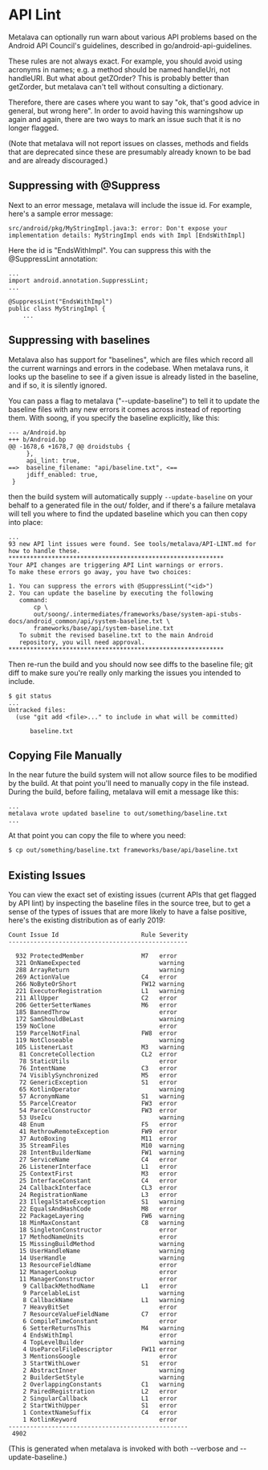 # API Lint

Metalava can optionally run warn about various API problems based on the Android
API Council's guidelines, described in go/android-api-guidelines.

These rules are not always exact. For example, you should avoid using acronyms
in names; e.g. a method should be named handleUri, not handleURI. But what about
getZOrder?  This is probably better than getZorder, but metalava can't tell
without consulting a dictionary.

Therefore, there are cases where you want to say "ok, that's good advice in
general, but wrong here". In order to avoid having this warningshow up again
and again, there are two ways to mark an issue such that it is no longer
flagged.

(Note that metalava will not report issues on classes, methods and fields that
are deprecated since these are presumably already known to be bad and are already
discouraged.)

## Suppressing with @Suppress

Next to an error message, metalava will include the issue id. For example,
here's a sample error message:

    src/android/pkg/MyStringImpl.java:3: error: Don't expose your implementation details: MyStringImpl ends with Impl [EndsWithImpl]

Here the id is "EndsWithImpl". You can suppress this with the @SuppressLint
annotation:

    ...
    import android.annotation.SuppressLint;
    ...

    @SuppressLint("EndsWithImpl")
    public class MyStringImpl {
        ...

## Suppressing with baselines

Metalava also has support for "baselines", which are files which record all the
current warnings and errors in the codebase. When metalava runs, it looks up the
baseline to see if a given issue is already listed in the baseline, and if so,
it is silently ignored.

You can pass a flag to metalava ("--update-baseline") to tell it to update the
baseline files with any new errors it comes across instead of reporting
them. With soong, if you specify the baseline explicitly, like this:

    --- a/Android.bp
    +++ b/Android.bp
    @@ -1678,6 +1678,7 @@ droidstubs {
         },
         api_lint: true,
    ==>  baseline_filename: "api/baseline.txt", <==
         jdiff_enabled: true,
     }

then the build system will automatically supply `--update-baseline` on your
behalf to a generated file in the out/ folder, and if there's a failure metalava
will tell you where to find the updated baseline which you can then copy into
place:

    ...
    93 new API lint issues were found. See tools/metalava/API-LINT.md for how to handle these.
    ************************************************************
    Your API changes are triggering API Lint warnings or errors.
    To make these errors go away, you have two choices:

    1. You can suppress the errors with @SuppressLint("<id>")
    2. You can update the baseline by executing the following
       command:
           cp \
           out/soong/.intermediates/frameworks/base/system-api-stubs-docs/android_common/api/system-baseline.txt \
           frameworks/base/api/system-baseline.txt
       To submit the revised baseline.txt to the main Android
       repository, you will need approval.
    ************************************************************



Then re-run the build and you should now see diffs to the baseline file; git
diff to make sure you're really only marking the issues you intended to include.

    $ git status
    ...
    Untracked files:
      (use "git add <file>..." to include in what will be committed)

          baseline.txt

## Copying File Manually

In the near future the build system will not allow source files to be modified
by the build. At that point you'll need to manually copy in the file instead.
During the build, before failing, metalava will emit a message like this:

    ...
    metalava wrote updated baseline to out/something/baseline.txt
    ...

At that point you can copy the file to where you need:

```sh
$ cp out/something/baseline.txt frameworks/base/api/baseline.txt
```

## Existing Issues

You can view the exact set of existing issues (current APIs that get flagged by
API lint) by inspecting the baseline files in the source tree, but to get a
sense of the types of issues that are more likely to have a false positive,
here's the existing distribution as of early 2019:

    Count Issue Id                       Rule Severity
    --------------------------------------------------

      932 ProtectedMember                M7   error
      321 OnNameExpected                      warning
      288 ArrayReturn                         warning
      269 ActionValue                    C4   error
      266 NoByteOrShort                  FW12 warning
      221 ExecutorRegistration           L1   warning
      211 AllUpper                       C2   error
      206 GetterSetterNames              M6   error
      185 BannedThrow                         error
      172 SamShouldBeLast                     warning
      159 NoClone                             error
      159 ParcelNotFinal                 FW8  error
      119 NotCloseable                        warning
      105 ListenerLast                   M3   warning
       81 ConcreteCollection             CL2  error
       78 StaticUtils                         error
       76 IntentName                     C3   error
       74 VisiblySynchronized            M5   error
       72 GenericException               S1   error
       65 KotlinOperator                      warning
       57 AcronymName                    S1   warning
       55 ParcelCreator                  FW3  error
       54 ParcelConstructor              FW3  error
       53 UseIcu                              warning
       48 Enum                           F5   error
       41 RethrowRemoteException         FW9  error
       37 AutoBoxing                     M11  error
       35 StreamFiles                    M10  warning
       28 IntentBuilderName              FW1  warning
       27 ServiceName                    C4   error
       26 ListenerInterface              L1   error
       25 ContextFirst                   M3   error
       25 InterfaceConstant              C4   error
       24 CallbackInterface              CL3  error
       24 RegistrationName               L3   error
       23 IllegalStateException          S1   warning
       22 EqualsAndHashCode              M8   error
       22 PackageLayering                FW6  warning
       18 MinMaxConstant                 C8   warning
       18 SingletonConstructor                error
       17 MethodNameUnits                     error
       15 MissingBuildMethod                  warning
       15 UserHandleName                      warning
       14 UserHandle                          warning
       13 ResourceFieldName                   error
       12 ManagerLookup                       error
       11 ManagerConstructor                  error
        9 CallbackMethodName             L1   error
        9 ParcelableList                      warning
        8 CallbackName                   L1   warning
        7 HeavyBitSet                         error
        7 ResourceValueFieldName         C7   error
        6 CompileTimeConstant                 error
        6 SetterReturnsThis              M4   warning
        4 EndsWithImpl                        error
        4 TopLevelBuilder                     warning
        4 UseParcelFileDescriptor        FW11 error
        3 MentionsGoogle                      error
        3 StartWithLower                 S1   error
        2 AbstractInner                       warning
        2 BuilderSetStyle                     warning
        2 OverlappingConstants           C1   warning
        2 PairedRegistration             L2   error
        2 SingularCallback               L1   error
        2 StartWithUpper                 S1   error
        1 ContextNameSuffix              C4   error
        1 KotlinKeyword                       error
    --------------------------------------------------
     4902

(This is generated when metalava is invoked with both --verbose and --update-baseline.)
